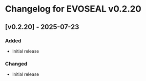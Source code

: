 # Changelog for EVOSEAL v0.2.20

## [v0.2.20] - 2025-07-23

### Added
- Initial release

### Changed
- Initial release
